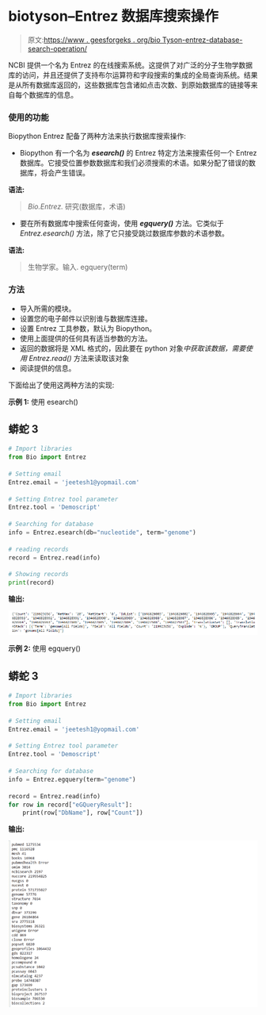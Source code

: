 # biotyson–Entrez 数据库搜索操作

> 原文:[https://www . geesforgeks . org/bio Tyson-entrez-database-search-operation/](https://www.geeksforgeeks.org/biopython-entrez-database-search-operation/)

NCBI 提供一个名为 Entrez 的在线搜索系统。这提供了对广泛的分子生物学数据库的访问，并且还提供了支持布尔运算符和字段搜索的集成的全局查询系统。结果是从所有数据库返回的，这些数据库包含诸如点击次数、到原始数据库的链接等来自每个数据库的信息。

### 使用的功能

Biopython Entrez 配备了两种方法来执行数据库搜索操作:

*   Biopython 有一个名为 ***esearch()*** 的 Entrez 特定方法来搜索任何一个 Entrez 数据库。它接受位置参数数据库和我们必须搜索的术语。如果分配了错误的数据库，将会产生错误。

**语法:**

> *Bio.Entrez.* 研究(数据库，术语)

*   要在所有数据库中搜索任何查询，使用 ***egquery()*** 方法。它类似于 *Entrez.esearch()* 方法，除了它只接受跳过数据库参数的术语参数。

**语法:**

> 生物学家。输入. egquery(term)

### 方法

*   导入所需的模块。
*   设置您的电子邮件以识别谁与数据库连接。
*   设置 Entrez 工具参数，默认为 Biopython。
*   使用上面提供的任何具有适当参数的方法。
*   返回的数据将是 XML 格式的，因此要在 python 对象*中获取该数据，需要使用 Entrez.read()* 方法来读取该对象
*   阅读提供的信息。

下面给出了使用这两种方法的实现:

**示例 1:** 使用 esearch()

## 蟒蛇 3

```py
# Import libraries
from Bio import Entrez

# Setting email
Entrez.email = 'jeetesh1@yopmail.com'

# Setting Entrez tool parameter
Entrez.tool = 'Demoscript'

# Searching for database
info = Entrez.esearch(db="nucleotide", term="genome")

# reading records
record = Entrez.read(info)

# Showing records
print(record)
```

**输出:**

![](img/7f8a635896f90d3e541ca182acb1e416.png)

**示例 2:** 使用 egquery()

## 蟒蛇 3

```py
# Import libraries
from Bio import Entrez

# Setting email
Entrez.email = 'jeetesh1@yopmail.com'

# Setting Entrez tool parameter
Entrez.tool = 'Demoscript'

# Searching for database
info = Entrez.egquery(term="genome")

record = Entrez.read(info)
for row in record["eGQueryResult"]:
    print(row["DbName"], row["Count"])
```

**输出:**

![](img/2d152016414b4437f25fc43fd492612c.png)
